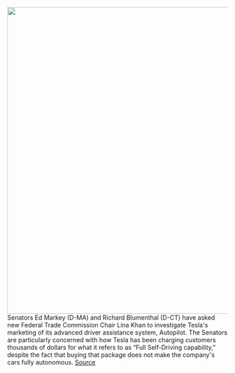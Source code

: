 <img src='https://cdn.vox-cdn.com/thumbor/eFdwIJ51Dr6i76Ohigd4iThFbFc=/0x0:2040x1360/1200x800/filters:focal(857x517:1183x843)/cdn.vox-cdn.com/uploads/chorus_image/image/69743332/akrales_170414__1610_0497.0.jpg' width='700px' /><br/>
Senators Ed Markey (D-MA) and Richard Blumenthal (D-CT) have asked new Federal Trade Commission Chair Lina Khan to investigate Tesla's marketing of its advanced driver assistance system, Autopilot. The Senators are particularly concerned with how Tesla has been charging customers thousands of dollars for what it refers to as “Full Self-Driving capability,” despite the fact that buying that package does not make the company's cars fully autonomous.
<a href='https://www.theverge.com/2021/8/18/22630954/markey-blumenthal-ftc-lina-khan-tesla-full-self-driving-musk'> Source <a/>
